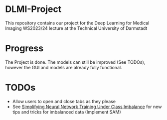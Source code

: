 # DLMI-Project
This repository contains our project for the Deep Learning for Medical Imaging WS2023/24 lecture at the Technical University of Darmstadt
# Progress
The Project is done. The models can still be improved (See TODOs), however the GUI and models are already fully functional.
# TODOs
- Allow users to open and close tabs as they please
- See [Simplifying Neural Network Training Under Class Imbalance](https://arxiv.org/pdf/2312.02517.pdf) for new tips and tricks for imbalanced data (Implement SAM)